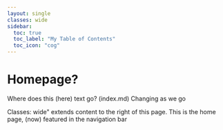 ```yaml
---
layout: single
classes: wide 
sidebar: 
  toc: true
  toc_label: "My Table of Contents"
  toc_icon: "cog"
---
```



# Homepage?

Where does this (here) text go? (index.md) Changing as we go

Classes: wide" extends content to the right of this page. This is the home page, (now) featured in the navigation bar
